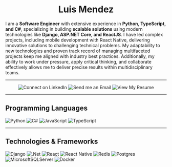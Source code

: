 <div align="center"><h1>Luis Mendez</h1></div>

I am a **Software Engineer** with extensive experience in **Python, TypeScript, and C#**, specializing in building **scalable solutions** using modern technologies like **Django, ASP.NET Core, and ReactJS**. I have led complex projects, including mobile development with React Native, delivering innovative solutions to challenging technical problems. My adaptability to new technologies and proven track record of managing multifaceted projects keep me aligned with industry best practices. Additionally, my ability to work under pressure, apply critical thinking, and collaborate effectively allows me to deliver precise results within multidisciplinary teams.

---

<div align="center">
  <a href="https://www.linkedin.com/in/luismendez-dev/" target="_blank" style="text-decoration: none;">
    <img src="https://img.shields.io/badge/Connect%20on%20LinkedIn-%230077B5.svg?style=for-the-badge&logo=linkedin&logoColor=white" alt="Connect on LinkedIn" />
  </a>
  <a href="mailto:luis@luismendezdev.com" style="text-decoration: none;">
    <img src="https://img.shields.io/badge/Send%20me%20an%20Email-D14836?style=for-the-badge&logo=gmail&logoColor=white" alt="Send me an Email" />
  </a>
  <a href="https://www.luismendezdev.com/Luis%20Mendez%20Resume.pdf" target="_blank" style="text-decoration: none;">
    <img src="https://img.shields.io/badge/View%20My%20Resume-28A745?style=for-the-badge&logo=file-pdf&logoColor=white" alt="View My Resume" />
  </a>
</div>

---

## Programming Languages

![Python](https://img.shields.io/badge/python-3670A0?style=for-the-badge&logo=python&logoColor=ffdd54)
![C#](https://img.shields.io/badge/c%23-%23239120.svg?style=for-the-badge&logo=c-sharp&logoColor=white)
![JavaScript](https://img.shields.io/badge/javascript-%23323330.svg?style=for-the-badge&logo=javascript&logoColor=%23F7DF1E)
![TypeScript](https://img.shields.io/badge/typescript-%23007ACC.svg?style=for-the-badge&logo=typescript&logoColor=white)

---

## Technologies & Frameworks

![Django](https://img.shields.io/badge/django-%23092E20.svg?style=for-the-badge&logo=django&logoColor=white)
![.Net](https://img.shields.io/badge/.NET-5C2D91?style=for-the-badge&logo=.net&logoColor=white)
![React](https://img.shields.io/badge/react-%2320232a.svg?style=for-the-badge&logo=react&logoColor=%2361DAFB)
![React Native](https://img.shields.io/badge/react_native-%2320232a.svg?style=for-the-badge&logo=react&logoColor=%2361DAFB)
![Redis](https://img.shields.io/badge/redis-%23DD0031.svg?style=for-the-badge&logo=redis&logoColor=white)
![Postgres](https://img.shields.io/badge/postgres-%23316192?style=for-the-badge&logo=postgresql&logoColor=white)
![MicrosoftSQLServer](https://img.shields.io/badge/Microsoft%20SQL%20Server-CC2927?style=for-the-badge&logo=microsoft%20sql%20server&logoColor=white)
![Docker](https://img.shields.io/badge/docker-%230db7ed.svg?style=for-the-badge&logo=docker&logoColor=white)
